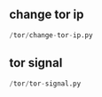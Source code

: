 
## change tor ip
```python
/tor/change-tor-ip.py
```


## tor signal
```python
/tor/tor-signal.py
```

